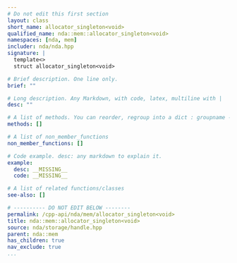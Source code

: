 ```yaml
---
# Do not edit this first section
layout: class
short_name: allocator_singleton<void>
qualified_name: nda::mem::allocator_singleton<void>
namespaces: [nda, mem]
includer: nda/nda.hpp
signature: |
  template<> 
  struct allocator_singleton<void>

# Brief description. One line only.
brief: ""

# Long description. Any Markdown, with code, latex, multiline with |
desc: ""

# A list of methods. You can reorder, regroup into a dict : groupname -> list
methods: []

# A list of non_member_functions
non_member_functions: []

# Code example. desc: any markdown to explain it.
example:
  desc: __MISSING__
  code: __MISSING__

# A list of related functions/classes
see-also: []

# ---------- DO NOT EDIT BELOW --------
permalink: /cpp-api/nda/mem/allocator_singleton<void>
title: nda::mem::allocator_singleton<void>
source: nda/storage/handle.hpp
parent: nda::mem
has_children: true
nav_exclude: true
...
```


